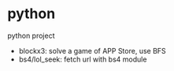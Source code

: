 python
======

python project

- blockx3: solve a game of APP Store, use BFS
- bs4/lol_seek: fetch url with bs4 module
